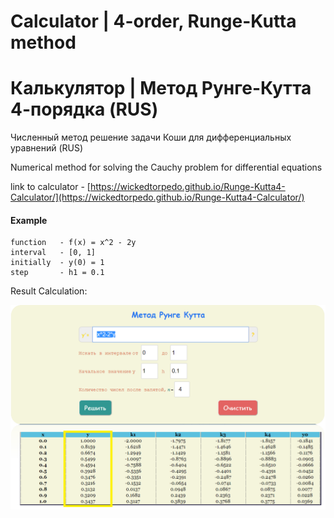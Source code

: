 # Calculator | 4-order, Runge-Kutta method
# Калькулятор | Метод Рунге-Кутта 4-порядка (RUS)

Численный метод решение задачи Коши для дифференциальных уравнений  (RUS)

Numerical method for solving the Cauchy problem for differential equations 

link to calculator - [https://wickedtorpedo.github.io/Runge-Kutta4-Calculator/](https://wickedtorpedo.github.io/Runge-Kutta4-Calculator/)


#### Example

```
function   - f(x) = x^2 - 2y   
interval   - [0, 1]
initially  - y(0) = 1
step       - h1 = 0.1

```
Result Calculation:

![example](example.png)
